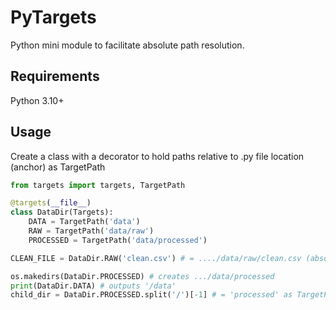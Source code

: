 # PyTargets
Python mini module to facilitate absolute path resolution.
## Requirements
Python 3.10+
## Usage
Create a class with a decorator to hold paths relative to .py file location (anchor) as TargetPath
```python
from targets import targets, TargetPath

@targets(__file__)
class DataDir(Targets):
    DATA = TargetPath('data')
    RAW = TargetPath('data/raw')
    PROCESSED = TargetPath('data/processed')

CLEAN_FILE = DataDir.RAW('clean.csv') # = ..../data/raw/clean.csv (absolute path)

os.makedirs(DataDir.PROCESSED) # creates .../data/processed
print(DataDir.DATA) # outputs '/data'
child_dir = DataDir.PROCESSED.split('/')[-1] # = 'processed' as TargetPath inherits from str

```
